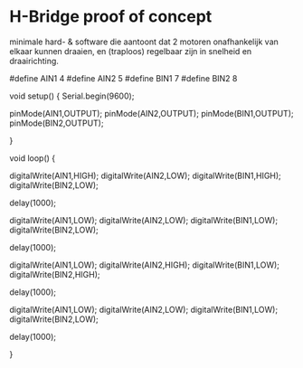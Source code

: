 # H-Bridge proof of concept

minimale hard- & software die aantoont dat 2 motoren onafhankelijk van elkaar kunnen draaien, en (traploos) regelbaar zijn in snelheid en draairichting.

#define AIN1 4
#define AIN2 5
#define BIN1 7
#define BIN2 8

void setup() {
  Serial.begin(9600);
  
  pinMode(AIN1,OUTPUT);
  pinMode(AIN2,OUTPUT);
  pinMode(BIN1,OUTPUT);
  pinMode(BIN2,OUTPUT);
  
}
 
void loop() {
  
  digitalWrite(AIN1,HIGH); 
  digitalWrite(AIN2,LOW);
  digitalWrite(BIN1,HIGH); 
  digitalWrite(BIN2,LOW);

  delay(1000);
  
  digitalWrite(AIN1,LOW); 
  digitalWrite(AIN2,LOW);
  digitalWrite(BIN1,LOW); 
  digitalWrite(BIN2,LOW);
  
  delay(1000);
  
  digitalWrite(AIN1,LOW); 
  digitalWrite(AIN2,HIGH);
  digitalWrite(BIN1,LOW); 
  digitalWrite(BIN2,HIGH);

  delay(1000);
  
  digitalWrite(AIN1,LOW); 
  digitalWrite(AIN2,LOW);
  digitalWrite(BIN1,LOW); 
  digitalWrite(BIN2,LOW);
  
  delay(1000);
   
}


